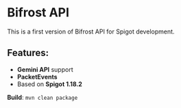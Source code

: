 # Bifrost API
This is a first version of Bifrost API for Spigot development.  

## Features:
 - **Gemini API** support
 - **PacketEvents**
 - Based on **Spigot 1.18.2**

**Build**: `mvn clean package`
